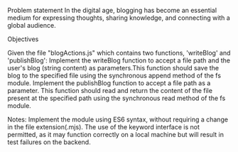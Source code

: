 Problem statement
In the digital age, blogging has become an essential medium for expressing thoughts, sharing knowledge, and connecting with a global audience.

Objectives

Given the file "blogActions.js" which contains two functions, 'writeBlog' and 'publishBlog':
Implement the writeBlog function to accept a file path and the user's blog (string content) as parameters.This function should save the blog to the specified file using the synchronous append method of the fs module.
Implement the publishBlog function to accept a file path as a parameter. This function should read and return the content of the file present at the specified path using the synchronous read method of the fs module.

Notes:
Implement the module using ES6 syntax, without requiring a change in the file extension(.mjs).
The use of the keyword interface is not permitted, as it may function correctly on a local machine but will result in test failures on the backend.
